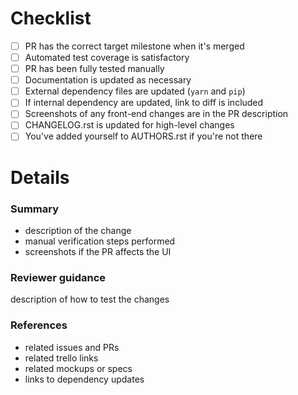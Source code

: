 
# Checklist

- [ ] PR has the correct target milestone when it's merged
- [ ] Automated test coverage is satisfactory
- [ ] PR has been fully tested manually
- [ ] Documentation is updated as necessary
- [ ] External dependency files are updated (`yarn` and `pip`)
- [ ] If internal dependency are updated, link to diff is included
- [ ] Screenshots of any front-end changes are in the PR description
- [ ] CHANGELOG.rst is updated for high-level changes
- [ ] You've added yourself to AUTHORS.rst if you're not there

# Details

### Summary

* description of the change
* manual verification steps performed
* screenshots if the PR affects the UI

### Reviewer guidance

description of how to test the changes

### References

* related issues and PRs
* related trello links
* related mockups or specs
* links to dependency updates

